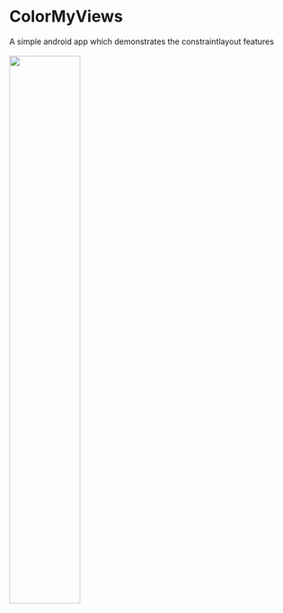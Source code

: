 # ColorMyViews
A simple android app which demonstrates the constraintlayout features
<br>
<br>
<img src="https://imgur.com/52OBeME.png " width="50%" height="50%">

